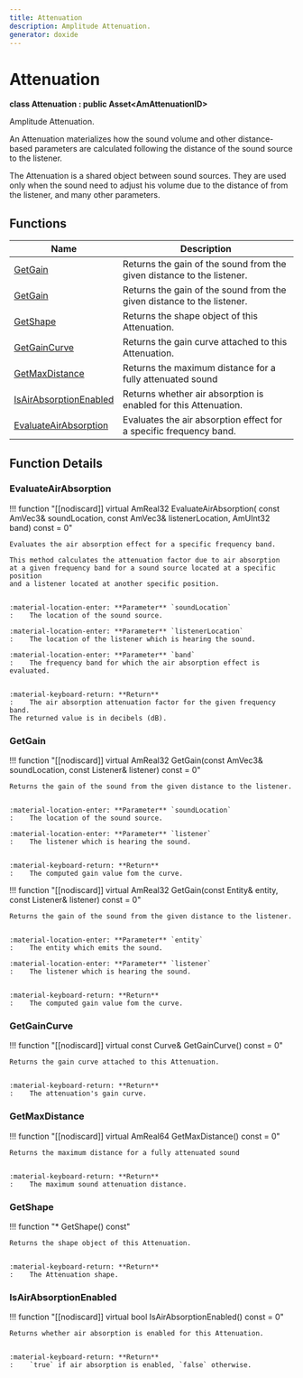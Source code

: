 ```yaml
---
title: Attenuation
description: Amplitude Attenuation.
generator: doxide
---
```



# Attenuation

**class  Attenuation : public Asset&lt;AmAttenuationID&gt;**


Amplitude Attenuation.

An Attenuation materializes how the sound volume and other distance-based
parameters are calculated following the distance of the sound source to the listener.

The Attenuation is a shared object between sound sources. They are used only
when the sound need to adjust his volume due to the distance of from the listener,
and many other parameters.
    


## Functions

| Name | Description |
| ---- | ----------- |
| [GetGain](#GetGain) | Returns the gain of the sound from the given distance to the listener. |
| [GetGain](#GetGain) | Returns the gain of the sound from the given distance to the listener. |
| [GetShape](#GetShape) | Returns the shape object of this Attenuation. |
| [GetGainCurve](#GetGainCurve) | Returns the gain curve attached to this Attenuation. |
| [GetMaxDistance](#GetMaxDistance) | Returns the maximum distance for a fully attenuated sound |
| [IsAirAbsorptionEnabled](#IsAirAbsorptionEnabled) | Returns whether air absorption is enabled for this Attenuation. |
| [EvaluateAirAbsorption](#EvaluateAirAbsorption) | Evaluates the air absorption effect for a specific frequency band. |

## Function Details

### EvaluateAirAbsorption<a name="EvaluateAirAbsorption"></a>
!!! function "[[nodiscard]] virtual AmReal32 EvaluateAirAbsorption( const AmVec3&amp; soundLocation, const AmVec3&amp; listenerLocation, AmUInt32 band) const = 0"

    
    Evaluates the air absorption effect for a specific frequency band.
    
    This method calculates the attenuation factor due to air absorption
    at a given frequency band for a sound source located at a specific position
    and a listener located at another specific position.
    
    
    :material-location-enter: **Parameter** `soundLocation`
    :    The location of the sound source.
        
    :material-location-enter: **Parameter** `listenerLocation`
    :    The location of the listener which is hearing the sound.
        
    :material-location-enter: **Parameter** `band`
    :    The frequency band for which the air absorption effect is evaluated.
    
    
    :material-keyboard-return: **Return**
    :    The air absorption attenuation factor for the given frequency band.
    The returned value is in decibels (dB).
            
    

### GetGain<a name="GetGain"></a>
!!! function "[[nodiscard]] virtual AmReal32 GetGain(const AmVec3&amp; soundLocation, const Listener&amp; listener) const = 0"

    
    Returns the gain of the sound from the given distance to the listener.
    
    
    :material-location-enter: **Parameter** `soundLocation`
    :    The location of the sound source.
        
    :material-location-enter: **Parameter** `listener`
    :    The listener which is hearing the sound.
    
    
    :material-keyboard-return: **Return**
    :    The computed gain value fom the curve.
            
    

!!! function "[[nodiscard]] virtual AmReal32 GetGain(const Entity&amp; entity, const Listener&amp; listener) const = 0"

    
    Returns the gain of the sound from the given distance to the listener.
    
    
    :material-location-enter: **Parameter** `entity`
    :    The entity which emits the sound.
        
    :material-location-enter: **Parameter** `listener`
    :    The listener which is hearing the sound.
    
    
    :material-keyboard-return: **Return**
    :    The computed gain value fom the curve.
            
    

### GetGainCurve<a name="GetGainCurve"></a>
!!! function "[[nodiscard]] virtual const Curve&amp; GetGainCurve() const = 0"

    
    Returns the gain curve attached to this Attenuation.
    
    
    :material-keyboard-return: **Return**
    :    The attenuation's gain curve.
            
    

### GetMaxDistance<a name="GetMaxDistance"></a>
!!! function "[[nodiscard]] virtual AmReal64 GetMaxDistance() const = 0"

    
    Returns the maximum distance for a fully attenuated sound
    
    
    :material-keyboard-return: **Return**
    :    The maximum sound attenuation distance.
            
    

### GetShape<a name="GetShape"></a>
!!! function "&#42; GetShape() const"

    
    Returns the shape object of this Attenuation.
    
    
    :material-keyboard-return: **Return**
    :    The Attenuation shape.
            
    

### IsAirAbsorptionEnabled<a name="IsAirAbsorptionEnabled"></a>
!!! function "[[nodiscard]] virtual bool IsAirAbsorptionEnabled() const = 0"

    
    Returns whether air absorption is enabled for this Attenuation.
    
    
    :material-keyboard-return: **Return**
    :    `true` if air absorption is enabled, `false` otherwise.
            
    

